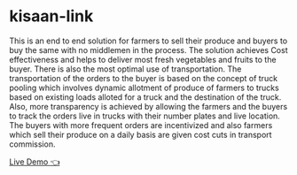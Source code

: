 # kisaan-link

This is an end to end solution for farmers to sell their produce and buyers to buy the same with no
middlemen in the process. The solution achieves Cost effectiveness and helps to deliver most fresh
vegetables and fruits to the buyer. There is also the most optimal use of transportation. The
transportation of the orders to the buyer is based on the concept of truck pooling which involves
dynamic allotment of produce of farmers to trucks based on existing loads alloted for a truck and the
destination of the truck. Also, more transparency is achieved by allowing the farmers and the buyers
to track the orders live in trucks with their number plates and live location. The buyers with more
frequent orders are incentivized and also farmers which sell their produce on a daily basis are given
cost cuts in transport commission.

[Live Demo :point_left:](https://kisaan-link.onrender.com/)